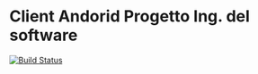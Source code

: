 # Client Andorid Progetto Ing. del software

[![Build Status](https://travis-ci.org/noemi3/Ing-del-software-andorid-client.svg?branch=master)](https://travis-ci.org/noemi3/Ing-del-software-andorid-client)